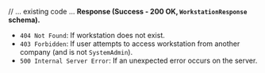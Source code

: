 // ... existing code ...
**Response (Success - 200 OK, `WorkstationResponse` schema).**
*   `404 Not Found`: If workstation does not exist.
*   `403 Forbidden`: If user attempts to access workstation from another company (and is not `SystemAdmin`).
*   `500 Internal Server Error`: If an unexpected error occurs on the server.
